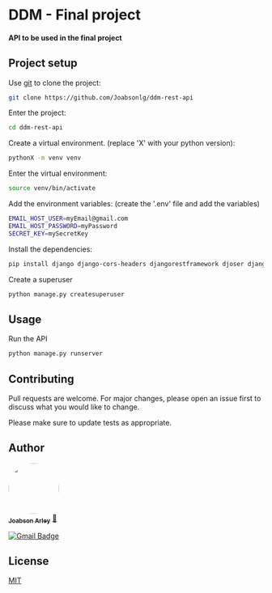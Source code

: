 # DDM - Final project

#### API to be used in the final project


## Project setup

Use [git](https://git-scm.com/) to clone the project:

```bash
git clone https://github.com/Joabsonlg/ddm-rest-api
```
Enter the project:
```bash
cd ddm-rest-api
```
Create a virtual environment. (replace 'X' with your python version):
```bash
pythonX -m venv venv
```

Enter the virtual environment:
```bash
source venv/bin/activate
```

Add the environment variables: (create the '.env' file and add the variables)
```bash
EMAIL_HOST_USER=myEmail@gmail.com
EMAIL_HOST_PASSWORD=myPassword
SECRET_KEY=mySecretKey
```

Install the dependencies:
```bash
pip install django django-cors-headers djangorestframework djoser django-environ whitenoise pyyaml psycopg2 pillow gunicorn coreapi qrcode
```

Create a superuser
```bash
python manage.py createsuperuser
```


## Usage

Run the API
```bash
python manage.py runserver
```

## Contributing
Pull requests are welcome. For major changes, please open an issue first to discuss what you would like to change.

Please make sure to update tests as appropriate.

## Author
<a href="https://github.com/Joabsonlg">
 <img style="border-radius: 50%;" src="https://avatars.githubusercontent.com/u/41306493?v=4" width="100px;" alt=""/>
 <br />
 <sub><b>Joabson Arley</b></sub></a> <a href="https://github.com/Joabsonlg" title="Github">🚀</a>

[![Gmail Badge](https://img.shields.io/badge/-joabsonlg918@gmail.com-c14438?style=flat-square&logo=Gmail&logoColor=white&link=mailto:joabsonlg918@gmail.com)](mailto:joabsonlg918@gmail.com)

## License
[MIT](https://github.com/Joabsonlg/ddm-rest-api/blob/master/LICENSE)
